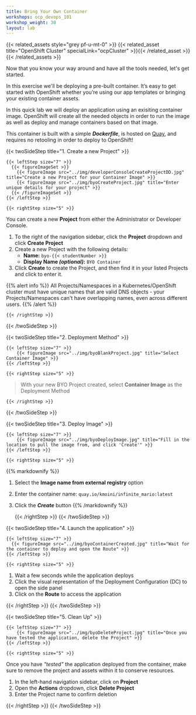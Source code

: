 ```yaml
---
title: Bring Your Own Container
workshops: ocp_devops_101
workshop_weight: 30
layout: lab
---
```


{{< related_assets style="grey pf-u-mt-0" >}}
  {{< related_asset title="OpenShift Cluster" specialLink="ocpCluster" >}}{{< /related_asset >}}
{{< /related_assets >}}

Now that you know your way around and have all the tools needed, let's get started.

In this exercise we'll be deploying a pre-built container.  It’s easy to get started with OpenShift whether you’re using our app templates or bringing your existing container assets.

In this quick lab we will deploy an application using an exisiting container image. OpenShift will create all the needed objects in order to run the image as well as deploy and manage containers based on that image.

This container is built with a simple ***Dockerfile***, is hosted on [Quay](https://quay.io), and requires no retooling in order to deploy to OpenShift!

{{< twoSideStep title="1. Create a new Project" >}}
    
    {{< leftStep size="7" >}}
      {{< figureImageSet >}}
        {{< figureImage src="../img/developerConsoleCreateProjectDD.jpg" title="Create a new Project for your Container Image" >}}
        {{< figureImage src="../img/byoCreateProject.jpg" title="Enter unique details for your project" >}}
      {{< /figureImageSet >}}
    {{< /leftStep >}}

    {{< rightStep size="5" >}}

<p>You can create a new <strong>Project</strong> from either the Administrator or Developer Console.</p>

<ol>
  <li>To the right of the navigation sidebar, click the <strong>Project</strong> dropdown and click <strong>Create Project</strong></li>
  <li>Create a new Project with the following details:
    <ul>
      <li><strong>Name:</strong> <code>byo-{{< studentNumber >}}</code></li>
      <li><strong>Display Name <em>(optional)</em>:</strong> <code>BYO Container</code></li>
    </ul>
  </li>
  <li>Click <strong>Create</strong> to create the Project, and then find it in your listed Projects and click to enter it.</li>
</ol>

{{% alert info %}}
All Projects/Namespaces in a Kubernetes/OpenShift cluster must have unique names that are valid DNS objects - your Projects/Namespaces can't have overlapping names, even across different users.
{{% /alert %}}

    {{< /rightStep >}}
{{< /twoSideStep >}}

{{< twoSideStep title="2. Deployment Method" >}}
    
    {{< leftStep size="7" >}}
        {{< figureImage src="../img/byoBlankProject.jpg" title="Select Container Image" >}}
    {{< /leftStep >}}

    {{< rightStep size="5" >}}

<blockquote>With your new BYO Project created, select <strong>Container Image</strong> as the Deployment Method</blockquote>

    {{< /rightStep >}}
{{< /twoSideStep >}}

{{< twoSideStep title="3. Deploy Image" >}}
    
    {{< leftStep size="7" >}}
        {{< figureImage src="../img/byoDeployImage.jpg" title="Fill in the location to pull the image from, and click 'Create'" >}}
    {{< /leftStep >}}

    {{< rightStep size="5" >}}

{{% markdownify %}}
1. Select the **Image name from external registry** option
2. Enter the container name: `quay.io/kmoini/infinite_mario:latest`
3. Click the ***Create*** button
{{% /markdownify %}}

    {{< /rightStep >}}
{{< /twoSideStep >}}

{{< twoSideStep title="4. Launch the application" >}}
    
    {{< leftStep size="7" >}}
      {{< figureImage src="../img/byoContainerCreated.jpg" title="Wait for the container to deploy and open the Route" >}}
    {{< /leftStep >}}

    {{< rightStep size="5" >}}

<ol>
  <li>Wait a few seconds while the application deploys</li>
  <li>Click the visual representation of the Deployment Configuration (DC) to open the side panel</li>
  <li>Click on the <strong>Route</strong> to access the application</li>
</ol>
    {{< /rightStep >}}
{{< /twoSideStep >}}

{{< twoSideStep title="5. Clean Up" >}}
    
    {{< leftStep size="7" >}}
        {{< figureImage src="../img/byoDeleteProject.jpg" title="Once you have tested the application, delete the Project" >}}
    {{< /leftStep >}}

    {{< rightStep size="5" >}}

<p>Once you have <em>"tested"</em> the application deployed from the container, make sure to remove the project and assets within it to conserve resources.</p>
<ol>
  <li>In the left-hand navigation sidebar, click on <strong>Project</strong></li>
  <li>Open the <strong>Actions</strong> dropdown, click <strong>Delete Project</strong></li>
  <li>Enter the Project name to confirm deletion</li>
</ol>
    {{< /rightStep >}}
{{< /twoSideStep >}}